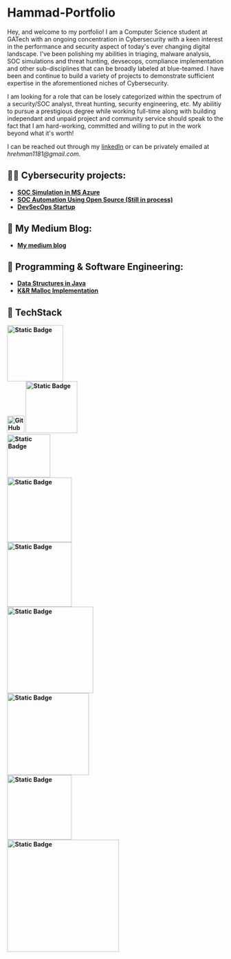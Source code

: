 # Hammad-Portfolio
Hey, and welcome to my portfolio! I am a Computer Science student at GATech with an ongoing concentration in Cybersecurity with a keen interest in the performance and security aspect of today's ever changing digital landscape. I've been polishing my abilities in triaging, malware analysis, SOC simulations and threat hunting, devsecops, compliance implementation and other sub-disciplines that can be broadly labeled at blue-teamed. I have been and continue to build a variety of projects to demonstrate sufficient expertise in the aforementioned niches of Cybersecurity. 

I am looking for a role that can be losely categorized within the spectrum of a security/SOC analyst, threat hunting, security engineering, etc. My abilitiy to pursue a prestigious degree while working full-time along with building independant and unpaid project and community service should speak to the fact that I am hard-working, committed and willing to put in the work beyond what it's worth!

I can be reached out through my [linkedIn](https://www.linkedin.com/in/hammadalquraishi/) or can be privately emailed at _hrehman1181@gmail.com_.


<h2>👨‍💻 Cybersecurity projects:</h2>

- <b>[SOC Simulation in MS Azure](https://github.com/Hammad-AlQuraishi/SOCSimulation)</b>
- <b>[SOC Automation Using Open Source (Still in process)](https://github.com/Hammad-AlQuraishi/Automated-SOC)</b>
- <b>[DevSecOps Startup](https://github.com/sectheops)

<h2>📖 My Medium Blog:</h2>

- <b>[My medium blog](https://medium.com/@hrehman1181)</b>

<h2> 🧮 Programming & Software Engineering:</h2>

- <b>[Data Structures in Java](https://github.com/Hammad-AlQuraishi/DataStructures)</b>
- <b>[K&R Malloc Implementation](https://github.com/Hammad-AlQuraishi/dynamic-memory-allocator)</b>

<h2> 🧰 TechStack </h2>

<img alt="Static Badge" src="https://img.shields.io/badge/Microsoft_Azure-white?style=flat&logo=microsoftazure&logoColor=%230078D4" width="130px"></br>
<img alt = "GitHub" src="https://github.com/Hammad-AlQuraishi/Hammad-AlQuraishi/assets/104589055/7bb77630-d0e6-48d5-a095-ba8f1c680f75" width="40px"> <img alt="Static Badge" src="https://img.shields.io/badge/Microsoft_Sentinel-blue?style=flat" width="120px"></br>
<img alt="Static Badge" src="https://img.shields.io/badge/Virtual_Box-grey?style=flat&logo=virtualbox" width="100px"></br>
<img alt="Static Badge" src="https://img.shields.io/badge/Windows_Event_Logs-black?style=flat&logo=windows&logoColor=%230078D4" width="150px"></br>
<img alt="Static Badge" src="https://img.shields.io/badge/Microsoft_SQL_Server-white?style=flat&logo=microsoftsqlserver&logoColor=%23CC2927" width="150px"></br>
<img alt="Static Badge" src="https://img.shields.io/badge/SQL%20Server%20Configuration%20Manager-black?color=blue" width="200px"></br>
<img alt="Static Badge" src="https://img.shields.io/badge/Internet%20Protocol%20Suite%20(TCP%2FIP)-gray" width="190px"></br>
<img alt="Static Badge" src="https://img.shields.io/badge/System%20Logging%20Protocol%20-darkgreen?style=flat" width="150px"></br>
<img alt="Static Badge" src="https://img.shields.io/badge/Security%20Information%20and%20Event%20Management-darkblue?style=flat" width="260px">













